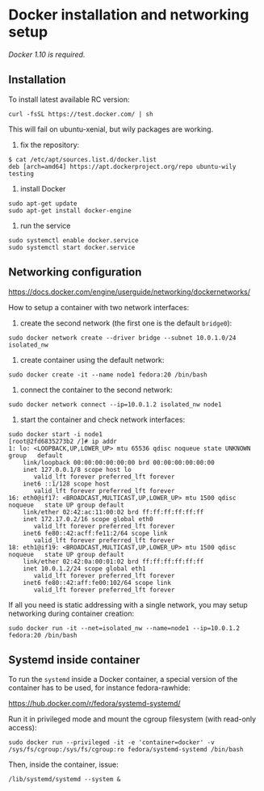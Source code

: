 # Docker installation and networking setup

*Docker 1.10 is required.*

## Installation

To install latest available RC version:

```
curl -fsSL https://test.docker.com/ | sh
```

This will fail on ubuntu-xenial, but wily packages are working.

1. fix the repository:

  ```
  $ cat /etc/apt/sources.list.d/docker.list
  deb [arch=amd64] https://apt.dockerproject.org/repo ubuntu-wily testing
  ```

1. install Docker

  ```
  sudo apt-get update
  sudo apt-get install docker-engine
  ```

1. run the service

  ```
  sudo systemctl enable docker.service
  sudo systemctl start docker.service
  ```

## Networking configuration

https://docs.docker.com/engine/userguide/networking/dockernetworks/

How to setup a container with two network interfaces:

1. create the second network (the first one is the default `bridge0`):

  ```
  sudo docker network create --driver bridge --subnet 10.0.1.0/24 isolated_nw
  ```

1. create container using the default network:

  ```
  sudo docker create -it --name node1 fedora:20 /bin/bash
  ```

1. connect the container to the second network:

  ```
  sudo docker network connect --ip=10.0.1.2 isolated_nw node1
  ```

1. start the container and check network interfaces:

  ```
  sudo docker start -i node1
  [root@2fd6835273b2 /]# ip addr
  1: lo: <LOOPBACK,UP,LOWER_UP> mtu 65536 qdisc noqueue state UNKNOWN group   default
      link/loopback 00:00:00:00:00:00 brd 00:00:00:00:00:00
      inet 127.0.0.1/8 scope host lo
         valid_lft forever preferred_lft forever
      inet6 ::1/128 scope host
         valid_lft forever preferred_lft forever
  16: eth0@if17: <BROADCAST,MULTICAST,UP,LOWER_UP> mtu 1500 qdisc noqueue   state UP group default
      link/ether 02:42:ac:11:00:02 brd ff:ff:ff:ff:ff:ff
      inet 172.17.0.2/16 scope global eth0
         valid_lft forever preferred_lft forever
      inet6 fe80::42:acff:fe11:2/64 scope link
         valid_lft forever preferred_lft forever
  18: eth1@if19: <BROADCAST,MULTICAST,UP,LOWER_UP> mtu 1500 qdisc noqueue   state UP group default
      link/ether 02:42:0a:00:01:02 brd ff:ff:ff:ff:ff:ff
      inet 10.0.1.2/24 scope global eth1
         valid_lft forever preferred_lft forever
      inet6 fe80::42:aff:fe00:102/64 scope link
         valid_lft forever preferred_lft forever
  ```

If all you need is static addressing with a single network, you may setup
networking during container creation:

```
sudo docker run -it --net=isolated_nw --name=node1 --ip=10.0.1.2 fedora:20 /bin/bash
```

## Systemd inside container

To run the `systemd` inside a Docker container, a special version of the
container has to be used, for instance fedora-rawhide:

https://hub.docker.com/r/fedora/systemd-systemd/

Run it in privileged mode and mount the cgroup filesystem (with read-only
access):

```
sudo docker run --privileged -it -e 'container=docker' -v /sys/fs/cgroup:/sys/fs/cgroup:ro fedora/systemd-systemd /bin/bash
```

Then, inside the container, issue:

```
/lib/systemd/systemd --system &
```
